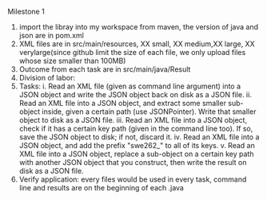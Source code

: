 Milestone 1
1. import the libray into my workspace from maven, the version of java and json are in pom.xml
2. XML files are in src/main/resources, XX small, XX medium,XX large, XX verylarge(since github limit the size of each file, we only upload files whose size smaller than 100MB)
3. Outcome from each task are in src/main/java/Result
4. Division of labor: 
5. Tasks:
   i. Read an XML file (given as command line argument) into a JSON object and write the JSON object back on disk as a JSON file.
   ii. Read an XML file into a JSON object, and extract some smaller sub-object inside, given a certain path (use JSONPointer). Write that smaller object to disk as a JSON file.
   iii. Read an XML file into a JSON object, check if it has a certain key path (given in the command line too). If so, save the JSON object to disk; if not, discard it.
   iv. Read an XML file into a JSON object, and add the prefix "swe262_" to all of its keys.
   v. Read an XML file into a JSON object, replace a sub-object on a certain key path with another JSON object that you construct, then write the result on disk as a JSON file.
6. Verify application: every files would be used in every task, command line and results are on the beginning of each .java
